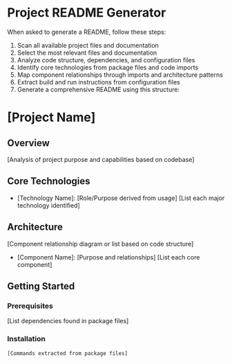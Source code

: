 # Project README Generator

When asked to generate a README, follow these steps:

1. Scan all available project files and documentation
2. Select the most relevant files and documentation
3. Analyze code structure, dependencies, and configuration files
4. Identify core technologies from package files and code imports
5. Map component relationships through imports and architecture patterns
6. Extract build and run instructions from configuration files
7. Generate a comprehensive README using this structure:

# [Project Name]

## Overview

[Analysis of project purpose and capabilities based on codebase]

## Core Technologies

- [Technology Name]: [Role/Purpose derived from usage]
  [List each major technology identified]

## Architecture

[Component relationship diagram or list based on code structure]

- [Component Name]: [Purpose and relationships]
  [List each core component]

## Getting Started

### Prerequisites

[List dependencies found in package files]

### Installation

```bash
[Commands extracted from package files]
```
